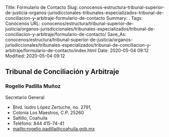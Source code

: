 Title: Formulario de Contacto
Slug: conocenos-estructura-tribunal-superior-de-justicia-organos-jurisdiccionales-tribunales-especializados-tribunal-de-conciliacion-y-arbitraje-formulario-de-contacto
Summary: .
Tags: Conócenos
URL: conocenos/estructura/tribunal-superior-de-justicia/organos-jurisdiccionales/tribunales-especializados/tribunal-de-conciliacion-y-arbitraje/formulario-de-contacto/
Save_As: conocenos/estructura/tribunal-superior-de-justicia/organos-jurisdiccionales/tribunales-especializados/tribunal-de-conciliacion-y-arbitraje/formulario-de-contacto/index.html
Date: 2020-05-04 09:12
Modified: 2020-05-04 09:12


## Tribunal de Conciliación y Arbitraje

### Rogelio Padilla Muñoz

Secretario General

- Blvd. Isidro López Zertuche,  no. 2791,
- Colonia Los Maestros, C.P. 25260
- Saltillo, Coahuila
- Teléfono: 844 415-74-41
- <mailto:rogelio.padilla@coahuila.gob.mx>





